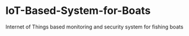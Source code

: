 # IoT-Based-System-for-Boats
Internet of Things based monitoring and security system for fishing boats
